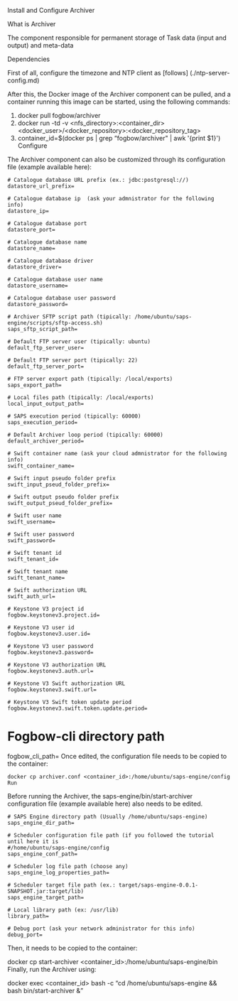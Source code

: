 Install and Configure Archiver

What is Archiver

The component responsible for permanent storage of Task data (input and output) and meta-data

Dependencies

First of all, configure the timezone and NTP client as [follows] (./ntp-server-config.md)

After this, the Docker image of the Archiver component can be pulled, and a container running this image can be started, using the following commands:

1. docker pull fogbow/archiver
2. docker run -td -v <nfs_directory>:<container_dir> <docker_user>/<docker_repository>:<docker_repository_tag>
3. container_id=$(docker ps | grep “fogbow/archiver" | awk '{print $1}')
Configure

The Archiver component can also be customized through its configuration file (example available here):
 
 ```
 # Catalogue database URL prefix (ex.: jdbc:postgresql://)
 datastore_url_prefix=

 # Catalogue database ip  (ask your admnistrator for the following info)
 datastore_ip=

 # Catalogue database port
 datastore_port= 

 # Catalogue database name
 datastore_name=

 # Catalogue database driver
 datastore_driver=

 # Catalogue database user name
 datastore_username=

 # Catalogue database user password
 datastore_password=

 # Archiver SFTP script path (tipically: /home/ubuntu/saps-engine/scripts/sftp-access.sh)
 saps_sftp_script_path=

 # Default FTP server user (tipically: ubuntu)
 default_ftp_server_user=

 # Default FTP server port (tipically: 22)
 default_ftp_server_port=

 # FTP server export path (tipically: /local/exports)
 saps_export_path=

 # Local files path (tipically: /local/exports)
 local_input_output_path=

 # SAPS execution period (tipically: 60000)
 saps_execution_period=

 # Default Archiver loop period (tipically: 60000)
 default_archiver_period=

 # Swift container name (ask your cloud admnistrator for the following info)
 swift_container_name=

 # Swift input pseudo folder prefix
 swift_input_pseud_folder_prefix=

 # Swift output pseudo folder prefix
 swift_output_pseud_folder_prefix=

 # Swift user name
 swift_username=

 # Swift user password
 swift_password=

 # Swift tenant id
 swift_tenant_id=

 # Swift tenant name
 swift_tenant_name=

 # Swift authorization URL
 swift_auth_url=

 # Keystone V3 project id
 fogbow.keystonev3.project.id=

 # Keystone V3 user id
 fogbow.keystonev3.user.id=

 # Keystone V3 user password
 fogbow.keystonev3.password=

 # Keystone V3 authorization URL
 fogbow.keystonev3.auth.url=

 # Keystone V3 Swift authorization URL
 fogbow.keystonev3.swift.url=

 # Keystone V3 Swift token update period
 fogbow.keystonev3.swift.token.update.period=
 ```
# Fogbow-cli directory path
fogbow_cli_path=
Once edited, the configuration file needs to be copied to the container:

```
docker cp archiver.conf <container_id>:/home/ubuntu/saps-engine/config
Run
```

Before running the Archiver, the saps-engine/bin/start-archiver configuration file (example available here) also needs to be edited.
```
# SAPS Engine directory path (Usually /home/ubuntu/saps-engine)
saps_engine_dir_path=

# Scheduler configuration file path (if you followed the tutorial until here it is 
#/home/ubuntu/saps-engine/config  
saps_engine_conf_path=

# Scheduler log file path (choose any)
saps_engine_log_properties_path=

# Scheduler target file path (ex.: target/saps-engine-0.0.1-SNAPSHOT.jar:target/lib)
saps_engine_target_path=

# Local library path (ex: /usr/lib)
library_path=

# Debug port (ask your network administrator for this info)
debug_port=
```
Then, it needs to be copied to the container:

docker cp start-archiver <container_id>:/home/ubuntu/saps-engine/bin
Finally, run the Archiver using:

docker exec <container_id> bash -c “cd /home/ubuntu/saps-engine && bash bin/start-archiver &”
